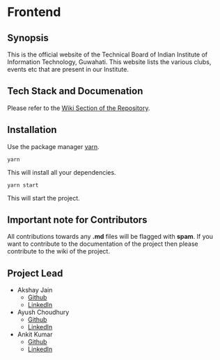 # Frontend #

## Synopsis

This is the official website of the Technical Board of Indian Institute of Information Technology, Guwahati. This website lists the various clubs, events etc that are present in our Institute.

## Tech Stack and Documenation ##

Please refer to the [Wiki Section of the Repository](https://github.com/mynameisankit/technicalBoard/wiki).

## Installation

Use the package manager [yarn](https://classic.yarnpkg.com/en/docs/install/#windows-stable).

```
yarn
```

This will install all your dependencies.

```
yarn start
```

This will start the project.

## Important note for Contributors ##
All contributions towards any **.md** files will be flagged with **spam**. If you want to contribute to the documentation of the project then please contribute to the wiki of the project.

## Project Lead ##
- Akshay Jain
  - [Github](https://github.com/i-rebel-aj)
  - [LinkedIn](https://www.linkedin.com/in/akshay-j-11b347137/)
 - Ayush Choudhury
   - [Github](https://github.com/iloveyousunflower)
   - [LinkedIn](https://www.linkedin.com/in/ayush-choudhury-9761b6113/)
 - Ankit Kumar
   - [Github](https://github.com/mynameisankit)
   - [LinkedIn](https://www.linkedin.com/in/mynameisankit/)
